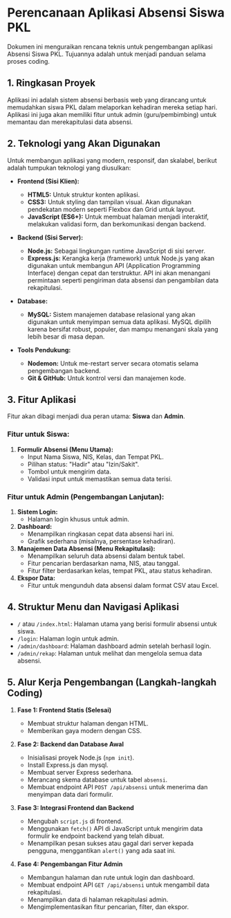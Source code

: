 # Perencanaan Aplikasi Absensi Siswa PKL

Dokumen ini menguraikan rencana teknis untuk pengembangan aplikasi Absensi Siswa PKL. Tujuannya adalah untuk menjadi panduan selama proses coding.

## 1. Ringkasan Proyek

Aplikasi ini adalah sistem absensi berbasis web yang dirancang untuk memudahkan siswa PKL dalam melaporkan kehadiran mereka setiap hari. Aplikasi ini juga akan memiliki fitur untuk admin (guru/pembimbing) untuk memantau dan merekapitulasi data absensi.

## 2. Teknologi yang Akan Digunakan

Untuk membangun aplikasi yang modern, responsif, dan skalabel, berikut adalah tumpukan teknologi yang diusulkan:

-   **Frontend (Sisi Klien):**
    -   **HTML5:** Untuk struktur konten aplikasi.
    -   **CSS3:** Untuk styling dan tampilan visual. Akan digunakan pendekatan modern seperti Flexbox dan Grid untuk layout.
    -   **JavaScript (ES6+):** Untuk membuat halaman menjadi interaktif, melakukan validasi form, dan berkomunikasi dengan backend.

-   **Backend (Sisi Server):**
    -   **Node.js:** Sebagai lingkungan runtime JavaScript di sisi server.
    -   **Express.js:** Kerangka kerja (framework) untuk Node.js yang akan digunakan untuk membangun API (Application Programming Interface) dengan cepat dan terstruktur. API ini akan menangani permintaan seperti pengiriman data absensi dan pengambilan data rekapitulasi.

-   **Database:**
    -   **MySQL:** Sistem manajemen database relasional yang akan digunakan untuk menyimpan semua data aplikasi. MySQL dipilih karena bersifat robust, populer, dan mampu menangani skala yang lebih besar di masa depan.

-   **Tools Pendukung:**
    -   **Nodemon:** Untuk me-restart server secara otomatis selama pengembangan backend.
    -   **Git & GitHub:** Untuk kontrol versi dan manajemen kode.

## 3. Fitur Aplikasi

Fitur akan dibagi menjadi dua peran utama: **Siswa** dan **Admin**.

### Fitur untuk Siswa:
1.  **Formulir Absensi (Menu Utama):**
    -   Input Nama Siswa, NIS, Kelas, dan Tempat PKL.
    -   Pilihan status: "Hadir" atau "Izin/Sakit".
    -   Tombol untuk mengirim data.
    -   Validasi input untuk memastikan semua data terisi.

### Fitur untuk Admin (Pengembangan Lanjutan):
1.  **Sistem Login:**
    -   Halaman login khusus untuk admin.
2.  **Dashboard:**
    -   Menampilkan ringkasan cepat data absensi hari ini.
    -   Grafik sederhana (misalnya, persentase kehadiran).
3.  **Manajemen Data Absensi (Menu Rekapitulasi):**
    -   Menampilkan seluruh data absensi dalam bentuk tabel.
    -   Fitur pencarian berdasarkan nama, NIS, atau tanggal.
    -   Fitur filter berdasarkan kelas, tempat PKL, atau status kehadiran.
4.  **Ekspor Data:**
    -   Fitur untuk mengunduh data absensi dalam format CSV atau Excel.

## 4. Struktur Menu dan Navigasi Aplikasi

-   `/` atau `/index.html`: Halaman utama yang berisi formulir absensi untuk siswa.
-   `/login`: Halaman login untuk admin.
-   `/admin/dashboard`: Halaman dashboard admin setelah berhasil login.
-   `/admin/rekap`: Halaman untuk melihat dan mengelola semua data absensi.

## 5. Alur Kerja Pengembangan (Langkah-langkah Coding)

1.  **Fase 1: Frontend Statis (Selesai)**
    -   Membuat struktur halaman dengan HTML.
    -   Memberikan gaya modern dengan CSS.

2.  **Fase 2: Backend dan Database Awal**
    -   Inisialisasi proyek Node.js (`npm init`).
    -   Install Express.js dan mysql.
    -   Membuat server Express sederhana.
    -   Merancang skema database untuk tabel `absensi`.
    -   Membuat endpoint API `POST /api/absensi` untuk menerima dan menyimpan data dari formulir.

3.  **Fase 3: Integrasi Frontend dan Backend**
    -   Mengubah `script.js` di frontend.
    -   Menggunakan `fetch()` API di JavaScript untuk mengirim data formulir ke endpoint backend yang telah dibuat.
    -   Menampilkan pesan sukses atau gagal dari server kepada pengguna, menggantikan `alert()` yang ada saat ini.

4.  **Fase 4: Pengembangan Fitur Admin**
    -   Membangun halaman dan rute untuk login dan dashboard.
    -   Membuat endpoint API `GET /api/absensi` untuk mengambil data rekapitulasi.
    -   Menampilkan data di halaman rekapitulasi admin.
    -   Mengimplementasikan fitur pencarian, filter, dan ekspor.